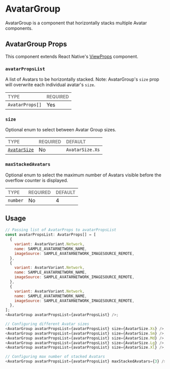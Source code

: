 # AvatarGroup

AvatarGroup is a component that horizontally stacks multiple Avatar components.

## AvatarGroup Props

This component extends React Native's [ViewProps](https://reactnative.dev/docs/view) component.

### `avatarPropsList`

A list of Avatars to be horizontally stacked.
Note: AvatarGroup's `size` prop will overwrite each individual avatar's `size`.

| <span style="color:gray;font-size:14px">TYPE</span> | <span style="color:gray;font-size:14px">REQUIRED</span> |
| :-------------------------------------------------- | :------------------------------------------------------ |
| `AvatarProps[]`                                     | Yes                                                     |

### `size`

Optional enum to select between Avatar Group sizes.

| <span style="color:gray;font-size:14px">TYPE</span> | <span style="color:gray;font-size:14px">REQUIRED</span> | <span style="color:gray;font-size:14px">DEFAULT</span> |
| :-------------------------------------------------- | :------------------------------------------------------ | :----------------------------------------------------- |
| [`AvatarSize`](../Avatar/Avatar.types.ts)           | No                                                      | `AvatarSize.Xs`                                        |

### `maxStackedAvatars`

Optional enum to select the maximum number of Avatars visible before the overflow counter is displayed.

| <span style="color:gray;font-size:14px">TYPE</span> | <span style="color:gray;font-size:14px">REQUIRED</span> | <span style="color:gray;font-size:14px">DEFAULT</span> |
| :-------------------------------------------------- | :------------------------------------------------------ | :----------------------------------------------------- |
| `number`                                            | No                                                      | 4                                                      |

## Usage

```javascript
// Passing list of AvatarProps to avatarPropsList
const avatarPropsList: AvatarProps[] = [
  {
    variant: AvatarVariant.Network,
    name: SAMPLE_AVATARNETWORK_NAME,
    imageSource: SAMPLE_AVATARNETWORK_IMAGESOURCE_REMOTE,
  },
  {
    variant: AvatarVariant.Network,
    name: SAMPLE_AVATARNETWORK_NAME,
    imageSource: SAMPLE_AVATARNETWORK_IMAGESOURCE_REMOTE,
  },
  {
    variant: AvatarVariant.Network,
    name: SAMPLE_AVATARNETWORK_NAME,
    imageSource: SAMPLE_AVATARNETWORK_IMAGESOURCE_REMOTE,
  },
];
<AvatarGroup avatarPropsList={avatarPropsList} />;

// Configuring different Avatar sizes
<AvatarGroup avatarPropsList={avatarPropsList} size={AvatarSize.Xs} />;
<AvatarGroup avatarPropsList={avatarPropsList} size={AvatarSize.Sm} />;
<AvatarGroup avatarPropsList={avatarPropsList} size={AvatarSize.Md} />;
<AvatarGroup avatarPropsList={avatarPropsList} size={AvatarSize.Lg} />;
<AvatarGroup avatarPropsList={avatarPropsList} size={AvatarSize.Xl} />;

// Configuring max number of stacked Avatars
<AvatarGroup avatarPropsList={avatarPropsList} maxStackedAvatars={3} />;
```
